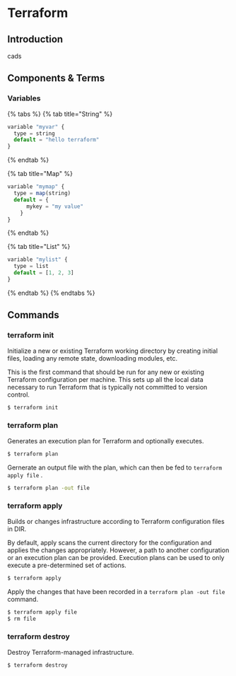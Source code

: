 # Terraform

## Introduction

cads

## Components & Terms

### Variables

{% tabs %}
{% tab title="String" %}
```javascript
variable "myvar" {
  type = string
  default = "hello terraform"
}
```
{% endtab %}

{% tab title="Map" %}
```javascript
variable "mymap" {
  type = map(string)
  default = {
	  mykey = "my value"
	}
}
```
{% endtab %}

{% tab title="List" %}
```javascript
variable "mylist" {
  type = list
  default = [1, 2, 3]
}
```
{% endtab %}
{% endtabs %}



## Commands

### terraform init

Initialize a new or existing Terraform working directory by creating initial files, loading any remote state, downloading modules, etc. 

This is the first command that should be run for any new or existing Terraform configuration per machine. This sets up all the local data necessary to run Terraform that is typically not committed to version   control.

```bash
$ terraform init
```

### terraform plan

Generates an execution plan for Terraform and optionally executes.

```bash
$ terraform plan
```

Gernerate an output file with the plan, which can then be fed to `terraform apply file` . 

```bash
$ terraform plan -out file
```

### terraform apply

 Builds or changes infrastructure according to Terraform configuration files in DIR.

By default, apply scans the current directory for the configuration and applies the changes appropriately. However, a path to another configuration or an execution plan can be provided. Execution plans can be used to only execute a pre-determined set of actions.

```bash
$ terraform apply
```

Apply the changes that have been recorded in a `terraform plan -out file` command.

```bash
$ terraform apply file
$ rm file
```

### terraform destroy

Destroy Terraform-managed infrastructure.

```bash
$ terraform destroy
```

